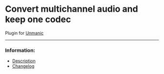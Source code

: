 # Convert multichannel audio and keep one codec
Plugin for [Unmanic](https://github.com/Unmanic)

---

### Information:

- [Description](description.md)
- [Changelog](changelog.md)
